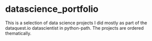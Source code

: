 # datascience_portfolio

This is a selection of data science projects I did mostly as part of the dataquest.io datascientist in python-path. The projects are ordered thematically. 
